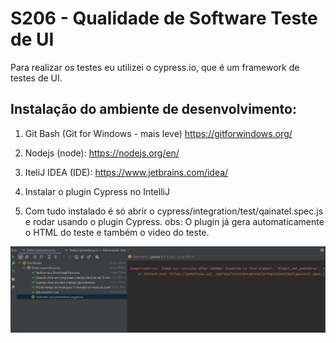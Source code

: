 # S206 - Qualidade de Software Teste de UI

Para realizar os testes eu utilizei o cypress.io, que é um framework de testes de UI.

## Instalação do ambiente de desenvolvimento:

1. Git Bash (Git for Windows - mais leve)
https://gitforwindows.org/

2. Nodejs (node):
https://nodejs.org/en/

3. IteliJ IDEA (IDE):
https://www.jetbrains.com/idea/

4. Instalar o plugin Cypress no IntelliJ

5. Com tudo instalado é só abrir o cypress/integration/test/qainatel.spec.js e rodar usando o plugin Cypress.
obs: O plugin já gera automaticamente o HTML do teste e também o video do teste.

![img.png](img.png)
